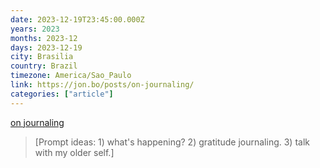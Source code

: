 ```yaml
---
date: 2023-12-19T23:45:00.000Z
years: 2023
months: 2023-12
days: 2023-12-19
city: Brasilia
country: Brazil
timezone: America/Sao_Paulo
link: https://jon.bo/posts/on-journaling/
categories: ["article"]
---
```

[on journaling](https://jon.bo/posts/on-journaling/)

> [Prompt ideas: 1) what's happening? 2) gratitude journaling. 3) talk with my older self.]
